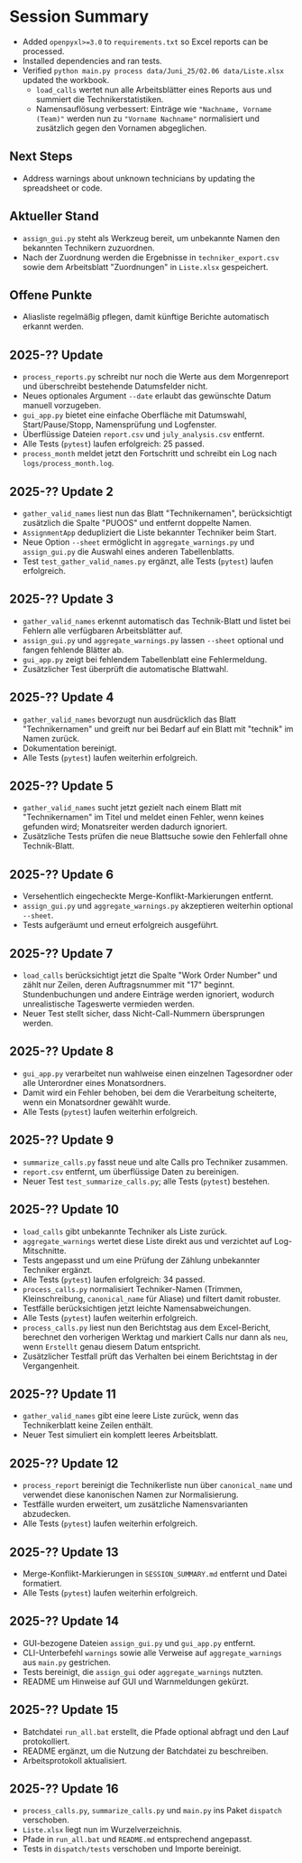 # Session Summary
- Added `openpyxl>=3.0` to `requirements.txt` so Excel reports can be processed.
- Installed dependencies and ran tests.
- Verified `python main.py process data/Juni_25/02.06 data/Liste.xlsx` updated the workbook.
  - `load_calls` wertet nun alle Arbeitsblätter eines Reports aus und summiert die Technikerstatistiken.
  - Namensauflösung verbessert: Einträge wie `"Nachname, Vorname (Team)"` werden nun zu `"Vorname Nachname"` normalisiert
    und zusätzlich gegen den Vornamen abgeglichen.

## Next Steps
- Address warnings about unknown technicians by updating the spreadsheet or code.

## Aktueller Stand
- `assign_gui.py` steht als Werkzeug bereit, um unbekannte Namen den bekannten Technikern zuzuordnen.
- Nach der Zuordnung werden die Ergebnisse in `techniker_export.csv` sowie dem Arbeitsblatt "Zuordnungen" in `Liste.xlsx`
  gespeichert.

## Offene Punkte
- Aliasliste regelmäßig pflegen, damit künftige Berichte automatisch erkannt werden.

## 2025-?? Update
- `process_reports.py` schreibt nur noch die Werte aus dem Morgenreport und überschreibt bestehende Datumsfelder nicht.
- Neues optionales Argument `--date` erlaubt das gewünschte Datum manuell vorzugeben.
- `gui_app.py` bietet eine einfache Oberfläche mit Datumswahl, Start/Pause/Stopp, Namensprüfung und Logfenster.
- Überflüssige Dateien `report.csv` und `july_analysis.csv` entfernt.
- Alle Tests (`pytest`) laufen erfolgreich: 25 passed.
- `process_month` meldet jetzt den Fortschritt und schreibt ein Log nach `logs/process_month.log`.

## 2025-?? Update 2
- `gather_valid_names` liest nun das Blatt "Technikernamen", berücksichtigt zusätzlich die Spalte "PUOOS"
  und entfernt doppelte Namen.
- `AssignmentApp` dedupliziert die Liste bekannter Techniker beim Start.
- Neue Option `--sheet` ermöglicht in `aggregate_warnings.py` und `assign_gui.py` die Auswahl
  eines anderen Tabellenblatts.
- Test `test_gather_valid_names.py` ergänzt, alle Tests (`pytest`) laufen erfolgreich.

## 2025-?? Update 3
- `gather_valid_names` erkennt automatisch das Technik-Blatt und listet bei Fehlern alle verfügbaren Arbeitsblätter auf.
- `assign_gui.py` und `aggregate_warnings.py` lassen `--sheet` optional und fangen fehlende Blätter ab.
- `gui_app.py` zeigt bei fehlendem Tabellenblatt eine Fehlermeldung.
- Zusätzlicher Test überprüft die automatische Blattwahl.

## 2025-?? Update 4
- `gather_valid_names` bevorzugt nun ausdrücklich das Blatt "Technikernamen" und greift nur bei Bedarf auf ein Blatt mit
  "technik" im Namen zurück.
- Dokumentation bereinigt.
- Alle Tests (`pytest`) laufen weiterhin erfolgreich.

## 2025-?? Update 5
- `gather_valid_names` sucht jetzt gezielt nach einem Blatt mit "Technikernamen" im Titel und meldet einen Fehler,
  wenn keines gefunden wird; Monatsreiter werden dadurch ignoriert.
- Zusätzliche Tests prüfen die neue Blattsuche sowie den Fehlerfall ohne Technik-Blatt.

## 2025-?? Update 6
- Versehentlich eingecheckte Merge-Konflikt-Markierungen entfernt.
- `assign_gui.py` und `aggregate_warnings.py` akzeptieren weiterhin optional `--sheet`.
- Tests aufgeräumt und erneut erfolgreich ausgeführt.

## 2025-?? Update 7
- `load_calls` berücksichtigt jetzt die Spalte "Work Order Number" und zählt nur Zeilen, deren Auftragsnummer mit "17"
  beginnt. Stundenbuchungen und andere Einträge werden ignoriert, wodurch unrealistische Tageswerte vermieden werden.
- Neuer Test stellt sicher, dass Nicht-Call-Nummern übersprungen werden.

## 2025-?? Update 8
- `gui_app.py` verarbeitet nun wahlweise einen einzelnen Tagesordner oder alle Unterordner eines Monatsordners.
- Damit wird ein Fehler behoben, bei dem die Verarbeitung scheiterte, wenn ein Monatsordner gewählt wurde.
- Alle Tests (`pytest`) laufen weiterhin erfolgreich.

## 2025-?? Update 9
- `summarize_calls.py` fasst neue und alte Calls pro Techniker zusammen.
- `report.csv` entfernt, um überflüssige Daten zu bereinigen.
- Neuer Test `test_summarize_calls.py`; alle Tests (`pytest`) bestehen.

## 2025-?? Update 10
- `load_calls` gibt unbekannte Techniker als Liste zurück.
- `aggregate_warnings` wertet diese Liste direkt aus und verzichtet auf Log-Mitschnitte.
- Tests angepasst und um eine Prüfung der Zählung unbekannter Techniker ergänzt.
- Alle Tests (`pytest`) laufen erfolgreich: 34 passed.
- `process_calls.py` normalisiert Techniker-Namen (Trimmen, Kleinschreibung, `canonical_name` für Aliase)
  und filtert damit robuster.
- Testfälle berücksichtigen jetzt leichte Namensabweichungen.
- Alle Tests (`pytest`) laufen weiterhin erfolgreich.
- `process_calls.py` liest nun den Berichtstag aus dem Excel-Bericht, berechnet den vorherigen Werktag und markiert Calls nur dann
  als `neu`, wenn `Erstellt` genau diesem Datum entspricht.
- Zusätzlicher Testfall prüft das Verhalten bei einem Berichtstag in der Vergangenheit.

## 2025-?? Update 11
- `gather_valid_names` gibt eine leere Liste zurück, wenn das Technikerblatt keine Zeilen enthält.
- Neuer Test simuliert ein komplett leeres Arbeitsblatt.

## 2025-?? Update 12
- `process_report` bereinigt die Technikerliste nun über `canonical_name` und verwendet diese kanonischen Namen zur
  Normalisierung.
- Testfälle wurden erweitert, um zusätzliche Namensvarianten abzudecken.
- Alle Tests (`pytest`) laufen weiterhin erfolgreich.

## 2025-?? Update 13
- Merge-Konflikt-Markierungen in `SESSION_SUMMARY.md` entfernt und Datei formatiert.
- Alle Tests (`pytest`) laufen weiterhin erfolgreich.

## 2025-?? Update 14
- GUI-bezogene Dateien `assign_gui.py` und `gui_app.py` entfernt.
- CLI-Unterbefehl `warnings` sowie alle Verweise auf `aggregate_warnings` aus `main.py` gestrichen.
- Tests bereinigt, die `assign_gui` oder `aggregate_warnings` nutzten.
- README um Hinweise auf GUI und Warnmeldungen gekürzt.

## 2025-?? Update 15
- Batchdatei `run_all.bat` erstellt, die Pfade optional abfragt und den Lauf protokolliert.
- README ergänzt, um die Nutzung der Batchdatei zu beschreiben.
- Arbeitsprotokoll aktualisiert.

## 2025-?? Update 16
- `process_calls.py`, `summarize_calls.py` und `main.py` ins Paket `dispatch` verschoben.
- `Liste.xlsx` liegt nun im Wurzelverzeichnis.
- Pfade in `run_all.bat` und `README.md` entsprechend angepasst.
- Tests in `dispatch/tests` verschoben und Importe bereinigt.
